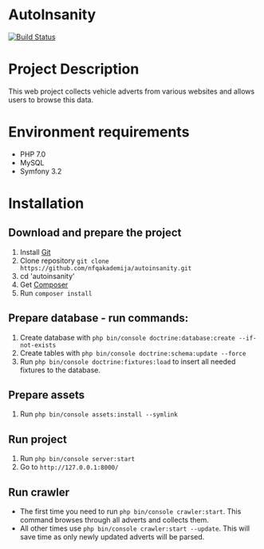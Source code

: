 # AutoInsanity

[![Build Status](https://scrutinizer-ci.com/g/nfqakademija/autoinsanity/badges/build.png?b=master)](https://scrutinizer-ci.com/g/nfqakademija/autoinsanity/build-status/master)

# Project Description

This web project collects vehicle adverts from various websites and allows users to browse this data.

# Environment requirements

* PHP 7.0
* MySQL
* Symfony 3.2

# Installation
## Download and prepare the project

1. Install [Git](https://git-scm.com/downloads)
1. Clone repository `git clone https://github.com/nfqakademija/autoinsanity.git`
1. cd 'autoinsanity'
1. Get [Composer](https://getcomposer.org/download/)
1. Run `composer install`

## Prepare database - run commands:
1. Create database with `php bin/console doctrine:database:create --if-not-exists`
1. Create tables with `php bin/console doctrine:schema:update --force`
1. Run `php bin/console doctrine:fixtures:load` to insert all needed fixtures to the database.

## Prepare assets
1. Run `php bin/console assets:install --symlink`

## Run project

1. Run `php bin/console server:start`
1. Go to `http://127.0.0.1:8000/`

## Run crawler
- The first time you need to run `php bin/console crawler:start`. This command browses through all adverts and collects them.
- All other times use `php bin/console crawler:start --update`. This will save time as only newly updated adverts will be parsed.
